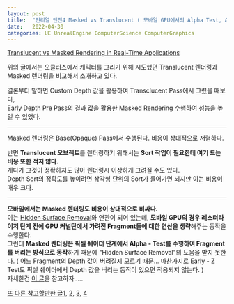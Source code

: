 ```yaml
---
layout: post
title:  "언리얼 엔진4 Masked vs Translucent ( 모바일 GPU에서의 Alpha Test, Alpha Blend )"
date:   2022-04-30
categories: UE UnrealEngine ComputerScience ComputerGraphics
---
```


[Translucent vs Masked Rendering in Real-Time Applications](https://developer.oculus.com/blog/translucent-vs-masked-rendering-in-real-time-applications/?locale=ko_KR)        
         
위의 글에서는 오큘러스에서 캐릭터를 그리기 위해 시도했던 Translucent 렌더링과 Masked 렌더링을 비교해서 소개하고 있다.               

결론부터 말하면 Custom Depth 값을 활용하여 Transclucent Pass에서 그렸을 때보다,     
Early Depth Pre Pass의 결과 값을 활용한 Masked Rendering 수행하여 성능을 높일 수 있었다.       

-------------------------------            

Masked 렌더링은 Base(Opaque) Pass에서 수행된다. 비용이 상대적으로 저렴하다.                     

반면 **Translucent 오브젝트**를 렌더링하기 위해서는 **Sort 작업이 필요한데 여기 드는 비용 또한 적지 않다.**              
게다가 그것이 정확하지도 않아 렌더링시 이상하게 그려질 수도 있다.            
Depth Sort의 정확도를 높이려면 삼각형 단위의 Sort가 들어가면 되지만 이는 비용이 매우 크다.                 

----------------------------------

**모바일에서는 Masked 렌더링도 비용이 상대적으로 비싸다.**                          
이는 [Hidden Surface Removal](https://sungjjinkang.github.io/computerscience/computergraphics/2022/04/24/mobile_gpu_hidden_surface_removal.html)와 연관이 되어 있는데, **모바일 GPU의 경우 레스터라이저 단계 전에 GPU 커널단에서 가려진 Fragment들에 대한 연산을 생략**해주는 동작을 수행한다.              
그런데 **Masked 렌더링은 픽셀 쉐이더 단계에서 Alpha - Test를 수행하여 Fragment를 버리는 방식으로 동작**하기 때문에 "Hidden Surface Removal"의 도움을 받지 못한다. ( 어느 Fragment의 Depth 값이 버려질지 모르기 때문... 마찬가지로 Early - Z Test도 픽셀 쉐이더에서 Depth 값을 버리는 동작이 있으면 적용되지 않는다. )         
자세한건 [이 글](https://sungjjinkang.github.io/computerscience/computergraphics/2022/04/24/mobile_gpu_hidden_surface_removal.html)을 참고하자.....             

[또 다른 참고할만한 글1](https://developer.arm.com/documentation/102576/0100/Transparency-best-practise), [2](https://blog.katastros.com/a?ID=00600-4a63ac52-bd9e-42c7-8272-30a76b4a3346), [3](https://bgolus.medium.com/anti-aliased-alpha-test-the-esoteric-alpha-to-coverage-8b177335ae4f), [4](https://developer.arm.com/documentation/101897/0200/shader-code/discards)
              